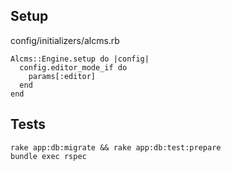 Setup
-----

config/initializers/alcms.rb

    Alcms::Engine.setup do |config|
      config.editor_mode_if do
        params[:editor]
      end
    end

Tests
-----

    rake app:db:migrate && rake app:db:test:prepare
    bundle exec rspec
